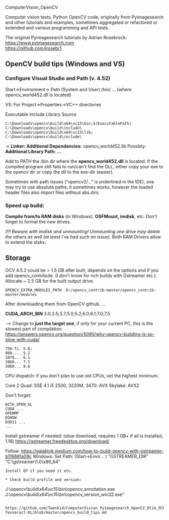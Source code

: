 ComputerVision_OpenCV

Computer vision tests, Python OpenCV code, originally from Pyimagesearch and other tutorials and examples, sometimes aggregated or refactored or extended and various programming and API tests.

 The original Pyimagesearch tutorials by Adrian Rosebrock:  https://www.pyimagesearch.com  
 https://github.com/jrosebr1 

## OpenCV build tips (Windows and VS)

### Configure Visual Studio and Path (v. 4.52)

Start->Environment-> Path (System and User)  /bin/ ... (where opencv_world452.dll is located)

VS:
For Project->Properties->VC++ directories

Executable
Include
Library
Source
```
C:\Downloads\opencv\build\x64\vc15\bin;$(ExecutablePath)
C:\Downloads\opencv\build\include\      
C:\Downloads\opencv\build\x64\vc15\lib;
C:\Downloads\opencv\build\include\
```

-> **Linker: Additional Dependencies:** opencv_world452.lib 
Possibly: **Additional Library Path: ...**

Add to PATH the /bin dir where the **opencv_world452.dll** is located.
If the compiled program still fails to run/can't find the DLL, either copy your exe to the opencv dir or copy the dll to the exe-dir (easier).

Sometimes with path issues ("opencv2/..." is underlined in the IDE), one may try to use absolute paths, it sometimes works, however the loaded header files also import files without abs.dirs.


### Speed up build:

**Compile from/to RAM disks** (in Windows). **OSFMount, imdisk**, etc. Don't forget to format the new drives.

_(!!! Beware with imdisk and unmounting! Unmounting one drive may delete the others as well (at least I've had such an issue)._
Both RAM Drivers allow to extend the disks.

## Storage

OCV 4.5.2 could be > 1.5 GB after built, depends on the options and if you add opencv_contribute. (I don't know for rich builds with Gstreamer etc.).
Allocate ~ 2.5 GB for the built output drive.

```
OPENCV_EXTRA_MODULES_PATH  D:/opencv_contrib-master/opencv_contrib-master/modules
```

After downloading them from OpenCV github.
...

**CUDA_ARCH_BIN**
3.0;3.5;3.7;5.0;5.2;6.0;6.1;7.0;7.5


--> Change to **just the target one**, if only for your current PC, this is the slowest part of compilation.
https://answers.opencv.org/question/5090/why-opencv-building-is-so-slow-with-cuda/

```
750-Ti. 5.0;
960.... 5.2 
1070... 6.1
2060... 7.5
3060... 8.6
```

CPU dispatch: if you don't plan to use old CPUs, set the highest minimum.

Core 2 Quad: SSE 4.1
i5 2500, 3220M, 3470: AVX
Skylake: AVX2

Don't forget:

```
WITH_OPEN_GL
CUDA ...
OPENMP
DSHOW
D3D11 ...
...
```
Install gstreamer if needed:  (slow download, requires 1 GB+ if all is installed, 1.18)
https://gstreamer.freedesktop.org/download/

Follow: https://galaktyk.medium.com/how-to-build-opencv-with-gstreamer-b11668fa09c
Windows: 
Set Path: (Start->Envir... ) “GSTREAMER_DIR” “C:\gstreamer\1.0\x86_64”
```
Install QT if you need it etc.

* Check build profile and version:
```
 J:\opencv\build\x64\vc15\bin\opencv_annotation.exe
 J:\opencv\build\x64\vc15\bin\opencv_version_win32.exe"
``` 

https://github.com/Twenkid/ComputerVision_Pyimagesearch_OpenCV_Dlib_OCR-Tesseract-DL/blob/master/opencv_build_tips.md

